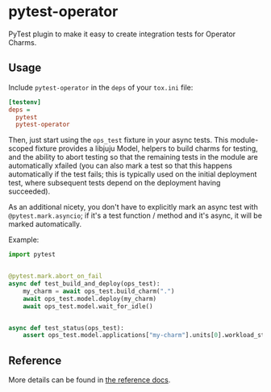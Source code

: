 # pytest-operator

PyTest plugin to make it easy to create integration tests for Operator Charms.

## Usage

Include `pytest-operator` in the `deps` of your `tox.ini` file:

```ini
[testenv]
deps =
  pytest
  pytest-operator
```

Then, just start using the `ops_test` fixture in your async tests.  This
module-scoped fixture provides a libjuju Model, helpers to build charms for
testing, and the ability to abort testing so that the remaining tests in the
module are automatically xfailed (you can also mark a test so that this happens
automatically if the test fails; this is typically used on the initial deployment
test, where subsequent tests depend on the deployment having succeeded).

As an additional nicety, you don't have to explicitly mark an async test with
`@pytest.mark.asyncio`; if it's a test function / method and it's async, it
will be marked automatically.

Example:

```python
import pytest


@pytest.mark.abort_on_fail
async def test_build_and_deploy(ops_test):
    my_charm = await ops_test.build_charm(".")
    await ops_test.model.deploy(my_charm)
    await ops_test.model.wait_for_idle()


async def test_status(ops_test):
    assert ops_test.model.applications["my-charm"].units[0].workload_status == "active"
```

## Reference

More details can be found in [the reference docs](docs/reference.md).
